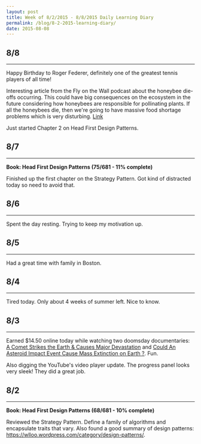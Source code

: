 ```yaml
---
layout: post
title: Week of 8/2/2015 - 8/8/2015 Daily Learning Diary
permalink: /blog/8-2-2015-learning-diary/
date: 2015-08-08
---
```


## 8/8
---
Happy Birthday to Roger Federer, definitely one of the greatest tennis players of all time!

Interesting article from the Fly on the Wall podcast about the honeybee die-offs occurring. This could have big consequences on the ecosystem in the future considering how honeybees are responsible for pollinating plants. If all the honeybees die, then we're going to have massive food shortage problems which is very disturbing. [Link](http://www.rt.com/usa/258333-honeybee-population-decrease-us/)

Just started Chapter 2 on Head First Design Patterns.

## 8/7
---
**Book: Head First Design Patterns (75/681 - 11% complete)**

Finished up the first chapter on the Strategy Pattern. Got kind of distracted today so need to avoid that.

## 8/6
---
Spent the day resting. Trying to keep my motivation up.

## 8/5
---
Had a great time with family in Boston.

## 8/4
---
Tired today. Only about 4 weeks of summer left. Nice to know.

## 8/3
---
Earned $14.50 online today while watching two doomsday documentaries: [A Comet Strikes the Earth & Causes Major Devastation](https://www.youtube.com/watch?v=J08PuCQChU4) and [Could An Asteroid Impact Event Cause Mass Extinction on Earth ?](https://www.youtube.com/watch?v=4WwJL25xVG8). Fun.

Also digging the YouTube's video player update. The progress panel looks very sleek! They did a great job.

## 8/2
---
**Book: Head First Design Patterns (68/681 - 10% complete)**

Reviewed the Strategy Pattern. Define a family of algorithms and encapsulate traits that vary. Also found a good summary of design patterns: <https://wlloo.wordpress.com/category/design-patterns/>.